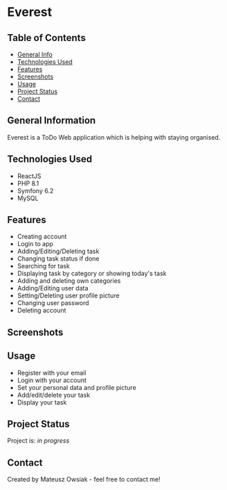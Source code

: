 # Everest
## Table of Contents
* [General Info](#general-information)
* [Technologies Used](#technologies-used)
* [Features](#features)
* [Screenshots](#screenshots)
* [Usage](#usage)
* [Project Status](#project-status)
* [Contact](#contact)

## General Information
Everest is a ToDo Web application which is helping with staying organised.


## Technologies Used
- ReactJS
- PHP 8.1
- Symfony 6.2
- MySQL


## Features
- Creating account
- Login to app 
- Adding/Editing/Deleting task
- Changing task status if done
- Searching for task
- Displaying task by category or showing today's task
- Adding and deleting own categories
- Adding/Editing user data
- Setting/Deleting user profile picture
- Changing user password
- Deleting account

## Screenshots


## Usage
- Register with your email 
- Login with your account
- Set your personal data and profile picture
- Add/edit/delete your task
- Display your task

## Project Status
Project is: _in progress_ 

## Contact
Created by Mateusz Owsiak - feel free to contact me!
